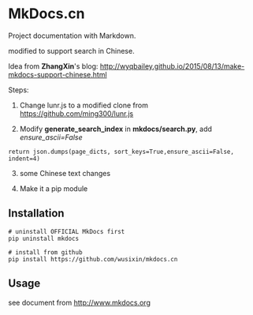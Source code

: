 # MkDocs.cn

Project documentation with Markdown.

modified to support search in Chinese.

Idea from **ZhangXin**'s blog: http://wyqbailey.github.io/2015/08/13/make-mkdocs-support-chinese.html

Steps:

1. Change lunr.js to a modified clone from https://github.com/ming300/lunr.js

2. Modify **generate_search_index** in **mkdocs/search.py**, add _ensure_ascii=False_
```
return json.dumps(page_dicts, sort_keys=True,ensure_ascii=False, indent=4)
```

3. some Chinese text changes

4. Make it a pip module

## Installation
```
# uninstall OFFICIAL MkDocs first
pip uninstall mkdocs

# install from github
pip install https://github.com/wusixin/mkdocs.cn
```

## Usage
see document from http://www.mkdocs.org
